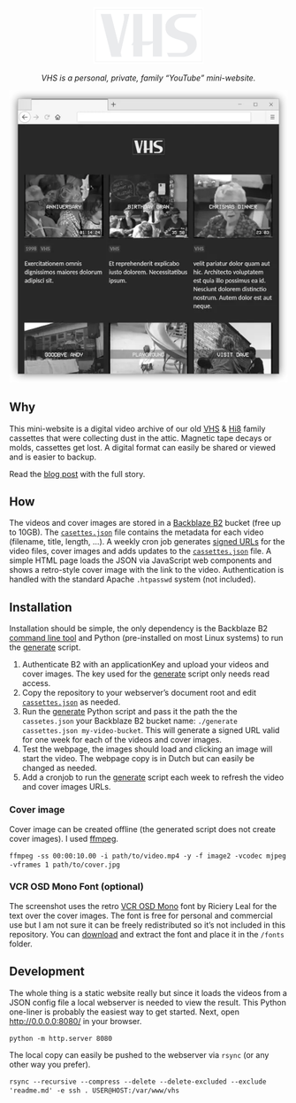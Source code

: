 <div align='center'>
  <img src='assets/vhs.svg' alt='VHS' width='200px'>
  <p><em>VHS is a personal, private, family “YouTube” mini-website.</em></p>
  <img src='screenshot.webp' alt='Screenshot'>
</div>

## Why

This mini-website is a digital video archive of our old [VHS](https://en.wikipedia.org/wiki/VHS) & [Hi8](https://en.wikipedia.org/wiki/8_mm_video_format) family cassettes that were collecting dust in the attic. Magnetic tape decays or molds, cassettes get lost. A digital format can easily be shared or viewed and is easier to backup.

Read the [blog post](https://www.suffix.be/blog/family-youtube/) with the full story.

## How

The videos and cover images are stored in a [Backblaze B2](https://www.backblaze.com/b2/cloud-storage.html) bucket (free up to 10GB). The [`casettes.json`](cassettes.json) file contains the metadata for each video (filename, title, length, …). A weekly cron job generates [signed URLs](https://www.suffix.be/blog/signed-urls-backblaze-b2/) for the video files, cover images and adds updates to the [`cassettes.json`](cassettes.json) file. A simple HTML page loads the JSON via JavaScript web components and shows a retro-style cover image with the link to the video. Authentication is handled with the standard Apache `.htpasswd` system (not included).

## Installation

Installation should be simple, the only dependency is the Backblaze B2 [command line tool](https://www.backblaze.com/b2/docs/quick_command_line.html) and Python (pre-installed on most Linux systems) to run the [generate](generate) script.

1. Authenticate B2 with an applicationKey and upload your videos and cover images. The key used for the [generate](generate) script only needs read access.
2. Copy the repository to your webserver’s document root and edit [`cassettes.json`](cassettes.json) as needed.
3. Run the [generate](generate) Python script and pass it the path the the `cassetes.json` your Backblaze B2 bucket name: `./generate cassettes.json my-video-bucket`. This will generate a signed URL valid for one week for each of the videos and cover images.
4. Test the webpage, the images should load and clicking an image will start the video. The webpage copy is in Dutch but can easily be changed as needed.
5. Add a cronjob to run the [generate](generate) script each week to refresh the video and cover images URLs.

### Cover image

Cover image can be created offline (the generated script does not create cover images). I used [ffmpeg](https://ffmpeg.org/).

    ffmpeg -ss 00:00:10.00 -i path/to/video.mp4 -y -f image2 -vcodec mjpeg -vframes 1 path/to/cover.jpg

### VCR OSD Mono Font (optional)

The screenshot uses the retro [VCR OSD Mono](https://www.dafont.com/vcr-osd-mono.font) font by Riciery Leal for the text over the cover images. The font is free for personal and commercial use but I am not sure it can be freely redistributed so it’s not included in this repository. You can [download](https://www.dafont.com/vcr-osd-mono.font) and extract the font and place it in the `/fonts` folder.

## Development

The whole thing is a static website really but since it loads the videos from a JSON config file a local webserver is needed to view the result. This Python one-liner is probably the easiest way to get started. Next, open http://0.0.0.0:8080/ in your browser.

    python -m http.server 8080

The local copy can easily be pushed to the webserver via `rsync` (or any other way you prefer).

    rsync --recursive --compress --delete --delete-excluded --exclude 'readme.md' -e ssh . USER@HOST:/var/www/vhs

